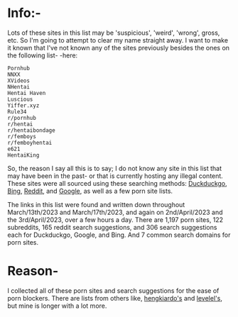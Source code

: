 # Info:-

Lots of these sites in this list may be 'suspicious', 'weird', 'wrong', gross, etc. So I'm going to attempt to clear my name straight away. 
I want to make it known that I've not known any of the sites previously besides the ones on the following list-
-here:

	Pornhub
	NNXX
	XVideos
	NHentai
	Hentai Haven
	Luscious
	Yiffer.xyz
	Rule34
	r/pornhub
	r/hentai
	r/hentaibondage
	r/femboys
	r/femboyhentai
	e621
	HentaiKing


So, the reason I say all this is to say; I do not know any site in this list that may have been in the past- or that is currently hosting any illegal content.
These sites were all sourced using these searching methods: [Duckduckgo](https://duckduckgo.com), [Bing](https://bing.com), [Reddit](https://reddit.com), and [Google](https://google.com),
as well as a few porn site lists.

The links in this list were found and written down throughout March/13th/2023 and March/17th/2023, and again on 2nd/April/2023 and the 3rd/April/2023, over a few hours a day.
There are 1,197 porn sites, 122 subreddits, 165 reddit search suggestions, and 306 search suggestions each for Duckduckgo, Google, and Bing.
And 7 common search domains for porn sites.


# Reason- 

 I collected all of these porn sites and search suggestions for the ease of porn blockers. There are lists from others like, [hengkiardo's](https://github.com/hengkiardo/blocked-sites) and [levelel's](https://github.com/levelel/porndude_site_list), but mine is longer with a lot more.
